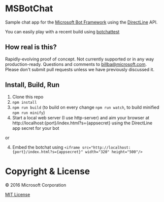 # MSBotChat

Sample chat app for the [Microsoft Bot Framework](http://www.botframework.com) using the [DirectLine](http://docs.botframework.com/sdkreference/restapi-directline/) API.

You can easily play with a recent build using [botchattest](https://botchattest.herokuapp.com)

## How real is this?

Rapidly-evolving proof of concept. Not currently supported or in any way production-ready. Questions and comments to [billba@microsoft.com](mailto:billba@microsoft.com). Please don't submit pull requests unless we have previously discussed it.

## Install, Build, Run

1. Clone this repo
2. `npm install`
3. `npm run build` (to build on every change `npm run watch`, to build minified `npm run minify`)
4. Start a local web server (I use http-server) and aim your browser at http://localhost:{port}/index.html?s={appsecret} using the DirectLine app secret for your bot

or

4. Embed the botchat using `<iframe src="http://localhost:{port}/index.html?s={appsecret}" width="320" height="500"/>`

# Copyright & License

© 2016 Microsoft Corporation

[MIT License](/LICENSE)
